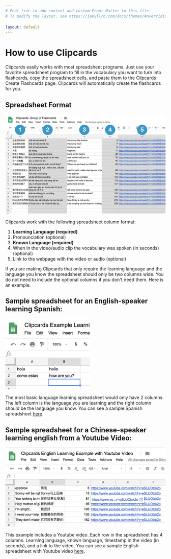```yaml
---
# Feel free to add content and custom Front Matter to this file.
# To modify the layout, see https://jekyllrb.com/docs/themes/#overriding-theme-defaults

layout: default
---
```

# How to use Clipcards

Clipcards easily works with most spreadsheet programs. Just use your favorite spreadsheet program to fill in the vocabulary you want to turn into flashcards, copy the spreadsheet cells, and paste them to the Clipcards Create Flashcards page. Clipcards will automatically create the flashcards for you.

## Spreadsheet Format
![clipcard spreadsheet diagram](/Clipcards%20Spreadsheet%20Diagram.png)

Clipcards work with the following spreadsheet column format:
1. **Learning Language (required)**
2. Pronounciation (optional)
3. **Known Language (required)**
4. When in the video/audio clip the vocabulary was spoken (in seconds) (optional)
5. Link to the webpage with the video or audio (optional)

If you are making Clipcards that only require the learning language and the language you know the spreadsheet should only be two columns wide. You do not need to include the optional columns if you don't need them. Here is an example.

## Sample spreadsheet for an English-speaker learning Spanish:
![learning spanish example](/spanish-example.png)

The most basic language learning spreadsheet would only have 2 columns. The left column is the language you are learning and the right column should be the language you know. You can see a sample Spanish spreadsheet [here](https://docs.google.com/spreadsheets/d/1HmpwskKILdQWSs8GHoQ1FAPGu80at_nj90Ctqg_gs9U/edit?usp=sharing).

## Sample spreadsheet for a Chinese-speaker learning english from a Youtube Video:
![learning english example](/english-example.png)

This example includes a Youtube video. Each row in the spreadsheet has 4 columns. Learning language, known language, timestamp in the video (in seconds), and a link to the video. You can see a sample English spreadsheet with Youtube video [here](https://docs.google.com/spreadsheets/d/1DBz6FHZ0Xt_hEuxcyRTB9t9zf0A2Cs7_YXraY-5yX0c/edit?usp=sharing).